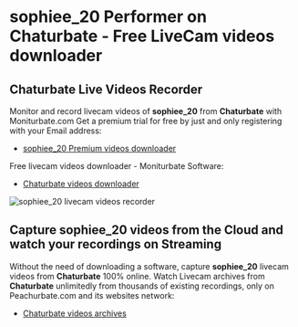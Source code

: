 # sophiee_20 Performer on Chaturbate - Free LiveCam videos downloader

## Chaturbate Live Videos Recorder

Monitor and record livecam videos of **sophiee_20** from **Chaturbate** with Moniturbate.com
Get a premium trial for free by just and only registering with your Email address:
* [sophiee_20 Premium videos downloader](https://moniturbate.com/request-demo-licence-key.html)

Free livecam videos downloader - Moniturbate Software:
* [Chaturbate videos downloader](https://moniturbate.com/moniturbate-download-software.html)

![sophiee_20 livecam videos recorder](https://peachurnet.com/templates/moniturbate-software.png)


## Capture sophiee_20 videos from the Cloud and watch your recordings on Streaming

Without the need of downloading a software, capture **sophiee_20** livecam videos from **Chaturbate** 100% online.
Watch Livecam archives from **Chaturbate** unlimitedly from thousands of existing recordings, only on Peachurbate.com and its websites network:
* [Chaturbate videos archives](https://peachurnet.com/)